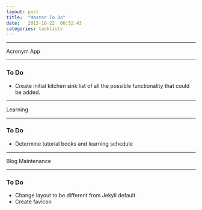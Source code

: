 ```yaml
---
layout: post
title:  "Master To Do"
date:   2013-10-22  06:52:43
categories: tasklists
---
```



***
Acronym App
***

### To Do
* Create initial kitchen sink list of all the possible functionality that could be added.

***
Learning
***

### To Do
* Determine tutorial books and learning schedule

***
Blog Maintenance
***

### To Do
* Change layout to be different from Jekyll default
* Create favicon

 


